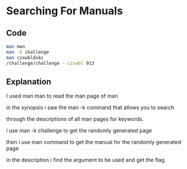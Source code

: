 # Searching For Manuals

## Code

```bash
man man
man -k challenge
man czxwbldxkc
/challenge/challenge --czxwbl 913

```
## Explanation

I used man man to read the man page of man

in the synopsis i saw the man -k <argument> command that allows you to search 

through the descriptions of all man pages for keywords.

i use man -k challenge to get the randomly generated page

then i use man command to get the manual for the randomly generated page

in the description i find the argument to be used and get the flag.

